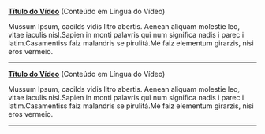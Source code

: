 **[Título do Vídeo](https://www.link-do-vídeo.com)** (Conteúdo em Língua do Vídeo)
    
Mussum Ipsum, cacilds vidis litro abertis. Aenean aliquam molestie leo, vitae iaculis nisl.Sapien in monti palavris qui num significa nadis i parec    i latim.Casamentiss faiz malandris se pirulitá.Mé faiz elementum girarzis, nisi eros vermeio.
    
-----
    
**[Título do Vídeo](https://www.link-do-vídeo.com)** (Conteúdo em Língua do Vídeo)
    
Mussum Ipsum, cacilds vidis litro abertis. Aenean aliquam molestie leo, vitae iaculis nisl.Sapien in monti palavris qui num significa nadis i parec    i latim.Casamentiss faiz malandris se pirulitá.Mé faiz elementum girarzis, nisi eros vermeio.
 
-----


